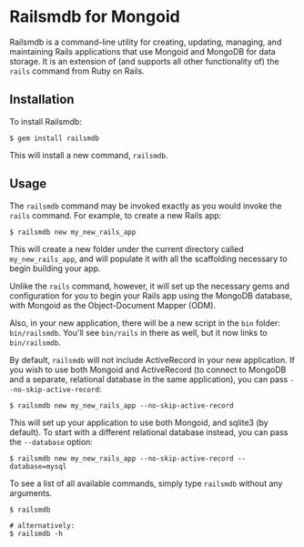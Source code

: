 # Railsmdb for Mongoid

Railsmdb is a command-line utility for creating, updating, managing,
and maintaining Rails applications that use Mongoid and MongoDB for data storage. It is an extension of (and supports all other functionality of) the `rails` command from Ruby on Rails.


## Installation

To install Railsmdb:

```
$ gem install railsmdb
```

This will install a new command, `railsmdb`.


## Usage

The `railsmdb` command may be invoked exactly as you would invoke the `rails` command. For example, to create a new Rails app:

```
$ railsmdb new my_new_rails_app
```

This will create a new folder under the current directory called `my_new_rails_app`, and will populate it with all the scaffolding necessary to begin building your app.

Unlike the `rails` command, however, it will set up the necessary gems and configuration for you to begin your Rails app using the MongoDB database, with Mongoid as the Object-Document Mapper (ODM).

Also, in your new application, there will be a new script in the `bin` folder: `bin/railsmdb`. You'll see `bin/rails` in there as well, but it now links to `bin/railsmdb`.

By default, `railsmdb` will not include ActiveRecord in your new application. If you wish to use both Mongoid and ActiveRecord (to connect to MongoDB and a separate, relational database in the same application), you can pass `--no-skip-active-record`:

```
$ railsmdb new my_new_rails_app --no-skip-active-record
```

This will set up your application to use both Mongoid, and sqlite3 (by default). To start with a different relational database instead, you can pass the `--database` option:

```
$ railsmdb new my_new_rails_app --no-skip-active-record --database=mysql
```

To see a list of all available commands, simply type `railsmdb` without any arguments.

```
$ railsmdb

# alternatively:
$ railsmdb -h
```
